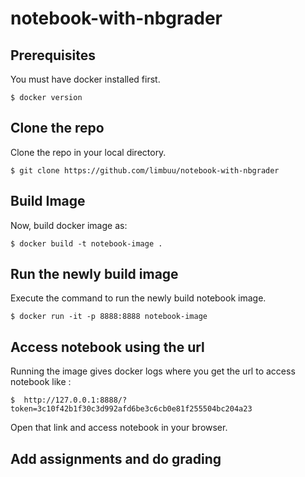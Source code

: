 # notebook-with-nbgrader

## Prerequisites
You must have docker installed first.

    $ docker version
## Clone the repo 
Clone the repo in your local directory.

    $ git clone https://github.com/limbuu/notebook-with-nbgrader
## Build Image
Now, build docker image as: 

    $ docker build -t notebook-image .
## Run the newly build image
Execute the command to run the newly build notebook image.

    $ docker run -it -p 8888:8888 notebook-image 
## Access notebook using the url
Running the image gives docker logs where you get the url to access notebook like :

    $  http://127.0.0.1:8888/?token=3c10f42b1f30c3d992afd6be3c6cb0e81f255504bc204a23
    
Open that link and access notebook in your browser.
## Add assignments and do grading 
